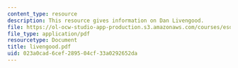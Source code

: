 ```yaml
---
content_type: resource
description: This resource gives information on Dan Livengood.
file: https://ol-ocw-studio-app-production.s3.amazonaws.com/courses/esd-342-advanced-system-architecture-spring-2006/023a0cad6cef289504cf33a0292652da_livengood.pdf
file_type: application/pdf
resourcetype: Document
title: livengood.pdf
uid: 023a0cad-6cef-2895-04cf-33a0292652da
---
```

